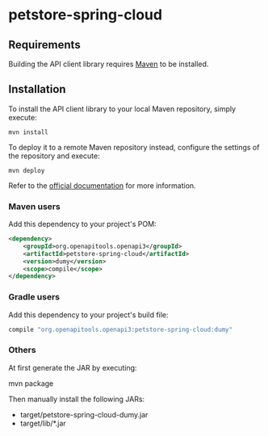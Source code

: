 # petstore-spring-cloud

## Requirements

Building the API client library requires [Maven](https://maven.apache.org/) to be installed.

## Installation

To install the API client library to your local Maven repository, simply execute:

```shell
mvn install
```

To deploy it to a remote Maven repository instead, configure the settings of the repository and execute:

```shell
mvn deploy
```

Refer to the [official documentation](https://maven.apache.org/plugins/maven-deploy-plugin/usage.html) for more information.

### Maven users

Add this dependency to your project's POM:

```xml
<dependency>
    <groupId>org.openapitools.openapi3</groupId>
    <artifactId>petstore-spring-cloud</artifactId>
    <version>dumy</version>
    <scope>compile</scope>
</dependency>
```

### Gradle users

Add this dependency to your project's build file:

```groovy
compile "org.openapitools.openapi3:petstore-spring-cloud:dumy"
```

### Others

At first generate the JAR by executing:

mvn package

Then manually install the following JARs:

* target/petstore-spring-cloud-dumy.jar
* target/lib/*.jar
